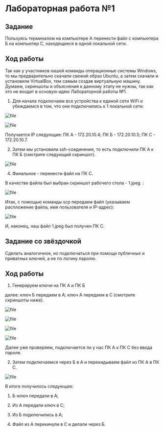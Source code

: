 # Лабораторная работа №1

## Задание

Пользуясь терминалом на компьютере А перенести файл с компьютера Б на компьютер С, находящиеся в одной локальной сети.

## Ход работы

Так как у участников нашей команды операционные системы Windows, то мы предварительно скачали свежий образ Ubuntu, а затем скачали и установили VirtualBox, тем самым создав виртуальную машину. Думаем, скриншоты и объяснения к данному этапу не нужны, так как это не входит в основую идею Лабораторной работы №1.

1)  Для начала подключаем все устройства к единой сети WiFi и убеждаемся в том, что они подключились к 1 локальной сети:
   
![file](https://github.com/V1lou/Clouds/blob/main/LAB%20№1/screenshots/3.png)

![file](https://github.com/V1lou/Clouds/blob/main/LAB%20№1/screenshots/10.png)

   
Получается IP следующие: ПК A - 172.20.10.4;
                         ПК Б - 172.20.10.5;
                         ПК С - 172.20.10.7.

2) Затем мы установили ssh-соединение, то есть подключили ПК А к ПК Б (смотрите следующий скриншот).

![file](https://github.com/V1lou/Clouds/blob/main/LAB%20№1/screenshots/4.png)


4) Финальное - перенести файл на ПК С.

В качестве файла был выбран скриншот рабочего стола - 1.jpeg. :

![file](https://github.com/V1lou/Clouds/blob/main/LAB%20№1/screenshots/file.jpg)




Итак, с помощью команды scp передаем файл (указываем распложение файла, имя пользователя и IP-адрес):
  
![file](https://github.com/V1lou/Clouds/blob/main/LAB%20№1/screenshots/5.png)



И, наконец, наш файл 1.jpeg был получен ПК С.

## Задание со звёздочкой

Сделать аналогичное, но подключаться при помощи публичных и приватных ключей, а не по логину паролю.

## Ход работы

1) Генерируем ключи на ПК А и ПК Б
   
далее: ключ Б передаем в А; ключ А передаем в С (смотрите скриншоты ниже).

![file](https://github.com/V1lou/Clouds/blob/main/LAB%20№1/screenshots/8.png)



![file](https://github.com/V1lou/Clouds/blob/main/LAB%20№1/screenshots/7.png)



![file](https://github.com/V1lou/Clouds/blob/main/LAB%20№1/screenshots/2.png)



![file](https://github.com/V1lou/Clouds/blob/main/LAB%20№1/screenshots/1.png)

Далее уже проверяем, подключается ли у нас ПК А к ПК С без ввода пароля.

2) Затем подключаемся через Б в А и перекидываем файл из ПК А в ПК С.

![file](https://github.com/V1lou/Clouds/blob/main/LAB%20№1/screenshots/6.png)

В итоге получилось следующее: 

1) Б-ключ передали в А;

2) Из А передали ключ в С;

3) Из Б подключились в А;

4) Файл из А перекинули в С и делали через Б.
